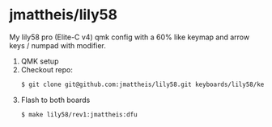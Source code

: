 # jmattheis/lily58

My lily58 pro (Elite-C v4) qmk config with a 60% like keymap and arrow keys /
numpad with modifier.

1. QMK setup
1. Checkout repo:
   ```bash
   $ git clone git@github.com:jmattheis/lily58.git keyboards/lily58/keymaps/jmattheis
   ```
1. Flash to both boards
   ```bash
   $ make lily58/rev1:jmattheis:dfu
   ```
